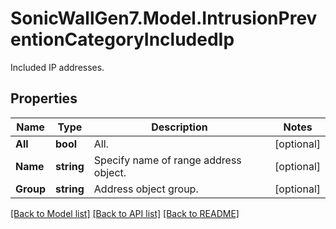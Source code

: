 # SonicWallGen7.Model.IntrusionPreventionCategoryIncludedIp
Included IP addresses.

## Properties

Name | Type | Description | Notes
------------ | ------------- | ------------- | -------------
**All** | **bool** | All. | [optional] 
**Name** | **string** | Specify name of range address object. | [optional] 
**Group** | **string** | Address object group. | [optional] 

[[Back to Model list]](../README.md#documentation-for-models) [[Back to API list]](../README.md#documentation-for-api-endpoints) [[Back to README]](../README.md)

